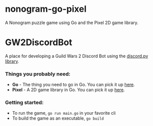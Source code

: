 # nonogram-go-pixel
A Nonogram puzzle game using Go and the Pixel 2D game library.

# GW2DiscordBot
A place for developing a Guild Wars 2 Discord Bot using the [discord.py library](https://github.com/Rapptz/discord.py).

### Things you probably need:
 - **Go** - The thing you need to go in Go. You can pick it up [here](https://golang.org/doc/install).
 - **Pixel** - A 2D game library in Go. You can pick it up [here](https://github.com/faiface/pixel).

### Getting started:
 - To run the game, `go run main.go` in your favorite cli
 - To build the game as an executable, `go build`
